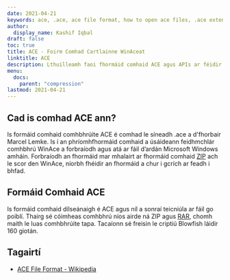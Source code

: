 ```yaml
---
date: 2021-04-21
keywords: ace, .ace, ace file format, how to open ace files, .ace extension, ace extension
author:
  display_name: Kashif Iqbal
draft: false
toc: true
title: ACE - Foirm Comhad Cartlainne WinAceat
linktitle: ACE
description: Lthuilleamh faoi fhormáid comhaid ACE agus APIs ar féidir leo comhad ACE a chruthú agus a oscailts.
menu:
  docs:
    parent: "compression"
lastmod: 2021-04-21
---
```


## Cad is comhad ACE ann?

Is formáid comhaid comhbhrúite ACE é comhad le síneadh .ace a d'fhorbair Marcel Lemke. Is í an phríomhfhormáid comhaid a úsáideann feidhmchlár comhbhrú WinAce a forbraíodh agus atá ar fáil d’ardán Microsoft Windows amháin. Forbraíodh an fhormáid mar mhalairt ar fhormáid comhaid [ZIP](/compression/zip/) ach le scor den WinAce, níorbh fhéidir an fhormáid a chur i gcrích ar feadh i bhfad.

## Formáid Comhaid ACE

Is formáid comhaid dílseánaigh é ACE agus níl a sonraí teicniúla ar fáil go poiblí. Thairg sé cóimheas comhbhrú níos airde ná ZIP agus [RAR](/compression/rar/), chomh maith le luas comhbhrúite tapa. Tacaíonn sé freisin le criptiú Blowfish láidir 160 giotán.

## Tagairtí

- [ACE File Format - Wikipedia](https://en.wikipedia.org/wiki/ACE_(compressed_file_format))

